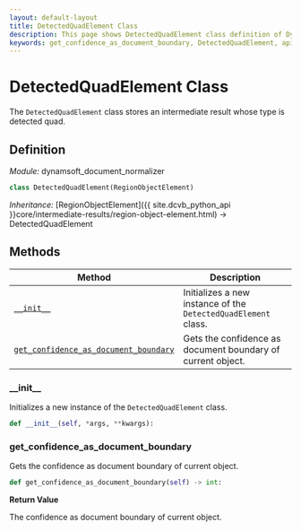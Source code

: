 ```yaml
---
layout: default-layout
title: DetectedQuadElement Class
description: This page shows DetectedQuadElement class definition of Dynamsoft Document Normalizer SDK Python Edition.
keywords: get_confidence_as_document_boundary, DetectedQuadElement, api reference
---
```


# DetectedQuadElement Class

The `DetectedQuadElement` class stores an intermediate result whose type is detected quad.

## Definition

*Module:* dynamsoft_document_normalizer

```python
class DetectedQuadElement(RegionObjectElement)
```

*Inheritance:* [RegionObjectElement]({{ site.dcvb_python_api }}core/intermediate-results/region-object-element.html) -> DetectedQuadElement

## Methods

| Method | Description |
|--------|-------------|
| [`__init__`](#__init__) | Initializes a new instance of the `DetectedQuadElement` class. |
| [`get_confidence_as_document_boundary`](#get_confidence_as_document_boundary) | Gets the confidence as document boundary of current object. |

### \_\_init\_\_

Initializes a new instance of the `DetectedQuadElement` class.

```python
def __init__(self, *args, **kwargs):
```

### get_confidence_as_document_boundary

Gets the confidence as document boundary of current object.

```python
def get_confidence_as_document_boundary(self) -> int:
```

**Return Value**

The confidence as document boundary of current object.
